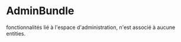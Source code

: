 AdminBundle
========================

fonctionnalités lié à l'espace d'administration, n'est associé à aucune entities.